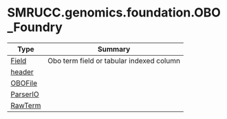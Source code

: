 ﻿
# SMRUCC.genomics.foundation.OBO_Foundry

|Type|Summary|
|----|-------|
|[Field](./Field.md)|Obo term field or tabular indexed column|
|[header](./header.md)||
|[OBOFile](./OBOFile.md)||
|[ParserIO](./ParserIO.md)||
|[RawTerm](./RawTerm.md)||

